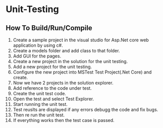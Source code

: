 # Unit-Testing
## How To Build/Run/Compile<br>
 1. Create a sample project in the visual studio for Asp.Net core web application by using c#.<br>
 2. Create a models folder and add class to that folder.<br>
 3. Add GUI for the pages.<br>
 4. Create a new project in the solution for the unit testing.<br>
 5. Add a new project for the unit testing. 
 6. Configure the new project into MSTest Test Project(.Net Core) and create.<br>
 7. Now we have 2 projects in the solution explorer.<br>
 8. Add reference to the code under test.<br>
 9. Create the unit test code.<br>
10. Open the test and select Test Explorer.<br>
11. Start running the unit test.<br>
12. Test reuslts are displayed if any errors debugg the code and fix bugs. <br>
13. Then re run the unit test.<br>
14. If everything works then the test case is passed.<br>
